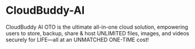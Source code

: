 # CloudBuddy-AI
CloudBuddy AI OTO is the ultimate all-in-one cloud solution, empowering users to store, backup, share &amp; host UNLIMITED files, images, and videos securely for LIFE—all at an UNMATCHED ONE-TIME cost!
